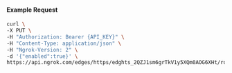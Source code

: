 <!-- Generated by nd gen api-examples. DO NOT EDIT. -->
#### Example Request
```bash
curl \
-X PUT \
-H "Authorization: Bearer {API_KEY}" \
-H "Content-Type: application/json" \
-H "Ngrok-Version: 2" \
-d '{"enabled":true}' \
https://api.ngrok.com/edges/https/edghts_2QZJ1sm6grTkV1y5XQm0AOG6XHt/routes/edghtsrt_2QZJ1rpU7iZi34bwwRpgPv3kAdC/websocket_tcp_converter
